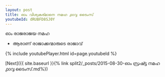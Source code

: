 ```yaml
---
layout: post
title: ഓം വിശ്വകര്മാനെ നമഹ ൧൦൮ ടൈംസ്
youtubeId: dRUBFD8SJ0Y
---
```

 
 
 ഓം രാജരാജയ നമഹ 
 
 -  ആരാണ് രാജാക്കന്മാരുടെ രാജാവ് 
 
  
 
  
 
 
 
 
 
 


{% include youtubePlayer.html id=page.youtubeId %}
 
[Next]({{ site.baseurl }}{% link  split2/_posts/2015-08-30-ഓം സ്രഷ്ട്ട നമഹ ൧൦൮ ടൈംസ്.md%})
 
